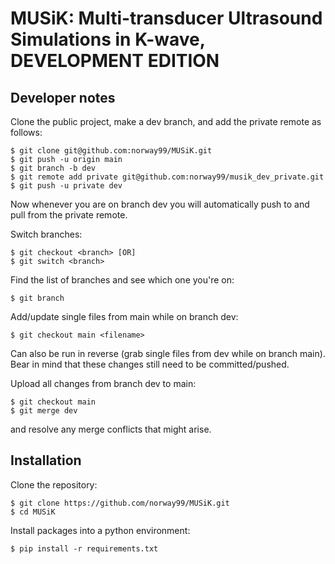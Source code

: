# MUSiK: Multi-transducer Ultrasound Simulations in K-wave, DEVELOPMENT EDITION


## Developer notes

Clone the public project, make a dev branch, and add the private remote as follows:

```shell
$ git clone git@github.com:norway99/MUSiK.git
$ git push -u origin main
$ git branch -b dev 
$ git remote add private git@github.com:norway99/musik_dev_private.git
$ git push -u private dev
```
Now whenever you are on branch dev you will automatically push to and pull from the private remote.

Switch branches:

```shell
$ git checkout <branch> [OR]
$ git switch <branch>
```

Find the list of branches and see which one you're on:

```shell
$ git branch
```

Add/update single files from main while on branch dev:

```shell
$ git checkout main <filename>
```

Can also be run in reverse (grab single files from dev while on branch main). Bear in mind that these changes still need to be committed/pushed.

Upload all changes from branch dev to main:

```shell
$ git checkout main
$ git merge dev
```

and resolve any merge conflicts that might arise.

## Installation

Clone the repository:

```shell
$ git clone https://github.com/norway99/MUSiK.git 
$ cd MUSiK
```

Install packages into a python environment:
```shell
$ pip install -r requirements.txt
```
